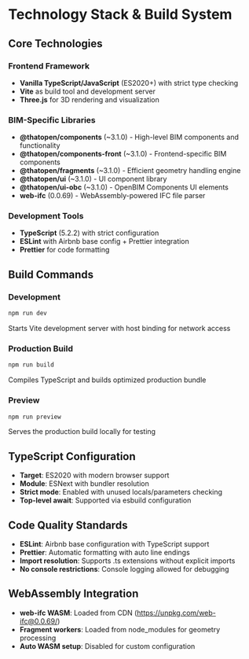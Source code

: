 # Technology Stack & Build System

## Core Technologies

### Frontend Framework
- **Vanilla TypeScript/JavaScript** (ES2020+) with strict type checking
- **Vite** as build tool and development server
- **Three.js** for 3D rendering and visualization

### BIM-Specific Libraries
- **@thatopen/components** (~3.1.0) - High-level BIM components and functionality
- **@thatopen/components-front** (~3.1.0) - Frontend-specific BIM components  
- **@thatopen/fragments** (~3.1.0) - Efficient geometry handling engine
- **@thatopen/ui** (~3.1.0) - UI component library
- **@thatopen/ui-obc** (~3.1.0) - OpenBIM Components UI elements
- **web-ifc** (0.0.69) - WebAssembly-powered IFC file parser

### Development Tools
- **TypeScript** (5.2.2) with strict configuration
- **ESLint** with Airbnb base config + Prettier integration
- **Prettier** for code formatting

## Build Commands

### Development
```bash
npm run dev
```
Starts Vite development server with host binding for network access

### Production Build
```bash
npm run build
```
Compiles TypeScript and builds optimized production bundle

### Preview
```bash
npm run preview
```
Serves the production build locally for testing

## TypeScript Configuration

- **Target**: ES2020 with modern browser support
- **Module**: ESNext with bundler resolution
- **Strict mode**: Enabled with unused locals/parameters checking
- **Top-level await**: Supported via esbuild configuration

## Code Quality Standards

- **ESLint**: Airbnb base configuration with TypeScript support
- **Prettier**: Automatic formatting with auto line endings
- **Import resolution**: Supports .ts extensions without explicit imports
- **No console restrictions**: Console logging allowed for debugging

## WebAssembly Integration

- **web-ifc WASM**: Loaded from CDN (https://unpkg.com/web-ifc@0.0.69/)
- **Fragment workers**: Loaded from node_modules for geometry processing
- **Auto WASM setup**: Disabled for custom configuration